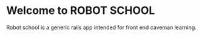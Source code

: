 # Welcome to ROBOT SCHOOL
Robot school is a generic rails app intended for front end caveman learning.
